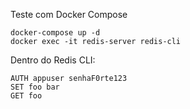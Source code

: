 Teste com Docker Compose

```shell
docker-compose up -d
docker exec -it redis-server redis-cli
```

Dentro do Redis CLI:
```shell
AUTH appuser senhaF0rte123
SET foo bar
GET foo
```